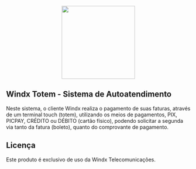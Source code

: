 <p align="center"><a href="https://www.windx.com.br" target="_blank"><img src="https://www.windx.com.br/front/assets/images/logo.svg" width="200"></a></p>

## Windx Totem - Sistema de Autoatendimento

Neste sistema, o cliente Windx realiza o pagamento de suas faturas, através de um terminal touch (totem), utilizando os meios de pagamentos, PIX, PICPAY, CRÉDITO ou DÉBITO (cartão físico), podendo solicitar a segunda via tanto da fatura (boleto), quanto do comprovante de pagamento.

## Licença

Este produto é exclusivo de uso da Windx Telecomunicações.
